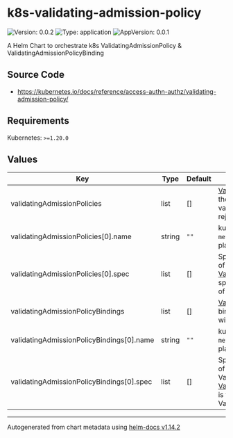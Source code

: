 

# k8s-validating-admission-policy

![Version: 0.0.2](https://img.shields.io/badge/Version-0.0.2-informational?style=flat-square) ![Type: application](https://img.shields.io/badge/Type-application-informational?style=flat-square) ![AppVersion: 0.0.1](https://img.shields.io/badge/AppVersion-0.0.1-informational?style=flat-square)

A Helm Chart to orchestrate k8s ValidatingAdmissionPolicy & ValidatingAdmissionPolicyBinding

## Source Code

* <https://kubernetes.io/docs/reference/access-authn-authz/validating-admission-policy/>

## Requirements

Kubernetes: `>=1.20.0`

## Values

| Key | Type | Default | Description |
|-----|------|---------|-------------|
| validatingAdmissionPolicies | list | [] | [ValidatingAdmissionPolicy](https://kubernetes.io/docs/reference/kubernetes-api/policy-resources/validating-admission-policy-v1/) describes the definition of an admission validation policy that accepts or rejects an object without changing it. |
| validatingAdmissionPolicies[0].name | string | `""` | kubernetes crossplane object `metadata.name` on managed control plane. |
| validatingAdmissionPolicies[0].spec | list | [] | Specification of the desired behavior of the ValidatingAdmissionPolicy. [ValidatingAdmissionPolicySpec](https://kubernetes.io/docs/reference/kubernetes-api/policy-resources/validating-admission-policy-v1/) is the specification of the desired behavior of the AdmissionPolicy. |
| validatingAdmissionPolicyBindings | list | [] | [ValidatingAdmissionPolicyBinding](https://kubernetes.io/docs/reference/kubernetes-api/policy-resources/validating-admission-policy-binding-v1/) binds the ValidatingAdmissionPolicy with paramerized resources. |
| validatingAdmissionPolicyBindings[0].name | string | `""` | kubernetes crossplane object `metadata.name` on managed control plane. |
| validatingAdmissionPolicyBindings[0].spec | list | [] | Specification of the desired behavior of the ValidatingAdmissionPolicyBinding. [ValidatingAdmissionPolicyBindingSpec](https://kubernetes.io/docs/reference/kubernetes-api/policy-resources/validating-admission-policy-binding-v1/) is the specification of the ValidatingAdmissionPolicyBinding. |

----------------------------------------------
Autogenerated from chart metadata using [helm-docs v1.14.2](https://github.com/norwoodj/helm-docs/releases/v1.14.2)